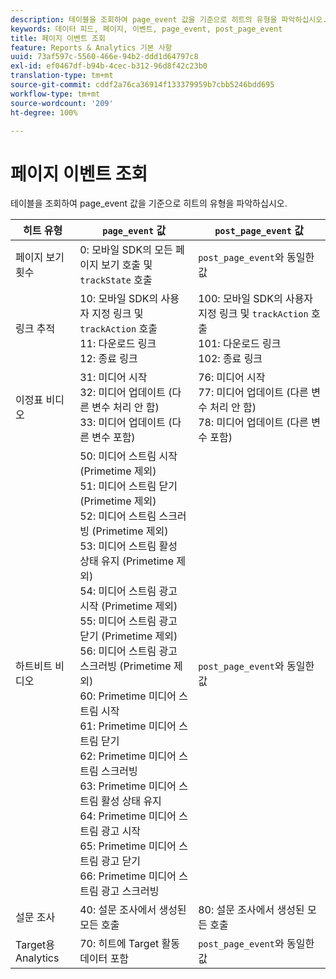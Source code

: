 ```yaml
---
description: 테이블을 조회하여 page_event 값을 기준으로 히트의 유형을 파악하십시오.
keywords: 데이터 피드, 페이지, 이벤트, page_event, post_page_event
title: 페이지 이벤트 조회
feature: Reports & Analytics 기본 사항
uuid: 73af597c-5560-466e-94b2-ddd1d64797c8
exl-id: ef0467df-b94b-4cec-b312-96d8f42c23b0
translation-type: tm+mt
source-git-commit: cddf2a76ca36914f133379959b7cbb5246bdd695
workflow-type: tm+mt
source-wordcount: '209'
ht-degree: 100%

---
```


# 페이지 이벤트 조회

테이블을 조회하여 page_event 값을 기준으로 히트의 유형을 파악하십시오.

| 히트 유형 | `page_event` 값 | `post_page_event` 값 |
| --- | --- | --- |
| 페이지 보기 횟수 | 0: 모바일 SDK의 모든 페이지 보기 호출 및 `trackState` 호출 | `post_page_event`와 동일한 값 |
| 링크 추적 | 10: 모바일 SDK의 사용자 지정 링크 및 `trackAction` 호출<br>11: 다운로드 링크<br>12: 종료 링크 | 100: 모바일 SDK의 사용자 지정 링크 및 `trackAction` 호출<br>101: 다운로드 링크<br>102: 종료 링크 |
| 이정표 비디오 | 31: 미디어 시작<br>32: 미디어 업데이트 (다른 변수 처리 안 함)<br>33: 미디어 업데이트 (다른 변수 포함) | 76: 미디어 시작<br>77: 미디어 업데이트 (다른 변수 처리 안 함)<br>78: 미디어 업데이트 (다른 변수 포함) |
| 하트비트 비디오 | 50: 미디어 스트림 시작 (Primetime 제외)<br>51: 미디어 스트림 닫기 (Primetime 제외)<br>52: 미디어 스트림 스크러빙 (Primetime 제외)<br>53: 미디어 스트림 활성 상태 유지 (Primetime 제외)<br>54: 미디어 스트림 광고 시작 (Primetime 제외)<br>55: 미디어 스트림 광고 닫기 (Primetime 제외)<br>56: 미디어 스트림 광고 스크러빙 (Primetime 제외)<br>60: Primetime 미디어 스트림 시작<br>61: Primetime 미디어 스트림 닫기<br>62: Primetime 미디어 스트림 스크러빙<br>63: Primetime 미디어 스트림 활성 상태 유지<br>64: Primetime 미디어 스트림 광고 시작<br>65: Primetime 미디어 스트림 광고 닫기<br>66: Primetime 미디어 스트림 광고 스크러빙 | `post_page_event`와 동일한 값 |
| 설문 조사 | 40: 설문 조사에서 생성된 모든 호출 | 80: 설문 조사에서 생성된 모든 호출 |
| Target용 Analytics | 70: 히트에 Target 활동 데이터 포함 | `post_page_event`와 동일한 값 |
